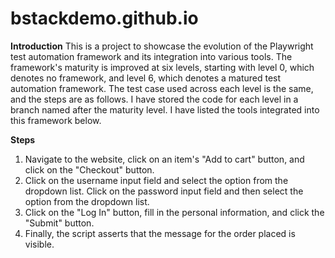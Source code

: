 # bstackdemo.github.io
**Introduction**
This is a project to showcase the evolution of the Playwright test automation framework and its integration into various tools. The framework's maturity is improved at six levels, starting with level 0, which denotes no framework, and level 6, which denotes a matured test automation framework. The test case used across each level is the same, and the steps are as follows. I have stored the code for each level in a branch named after the maturity level. I have listed the tools integrated into this framework below.

**Steps**
1. Navigate to the website, click on an item's "Add to cart" button, and click on the "Checkout" button.
2. Click on the username input field and select the option from the dropdown list. Click on the password input field and then select the option from the dropdown list.
3. Click on the "Log In" button, fill in the personal information, and click the "Submit" button.
4. Finally, the script asserts that the message for the order placed is visible.
